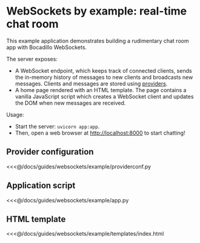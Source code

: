 # WebSockets by example: real-time chat room

This example application demonstrates building a rudimentary chat room app with Bocadillo WebSockets.

The server exposes:

- A WebSocket endpoint, which keeps track of connected clients, sends the in-memory history of messages to new clients and broadcasts new messages. Clients and messages are stored using [providers](/guides/injection/).
- A home page rendered with an HTML template. The page contains a vanilla JavaScript script which creates a WebSocket client and updates the DOM when new messages are received.

Usage:

- Start the server: `uvicorn app:app`.
- Then, open a web browser at [http://localhost:8000](http://localhost:8000) to start chatting!

## Provider configuration

<<<@/docs/guides/websockets/example/providerconf.py

## Application script

<<<@/docs/guides/websockets/example/app.py

## HTML template

<<<@/docs/guides/websockets/example/templates/index.html
